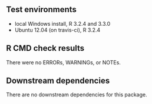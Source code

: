 ## Test environments
* local Windows install, R 3.2.4 and 3.3.0
* Ubuntu 12.04 (on travis-ci), R 3.2.4

## R CMD check results
There were no ERRORs, WARNINGs, or NOTEs. 

## Downstream dependencies
There are no downstream dependencies for this package.
